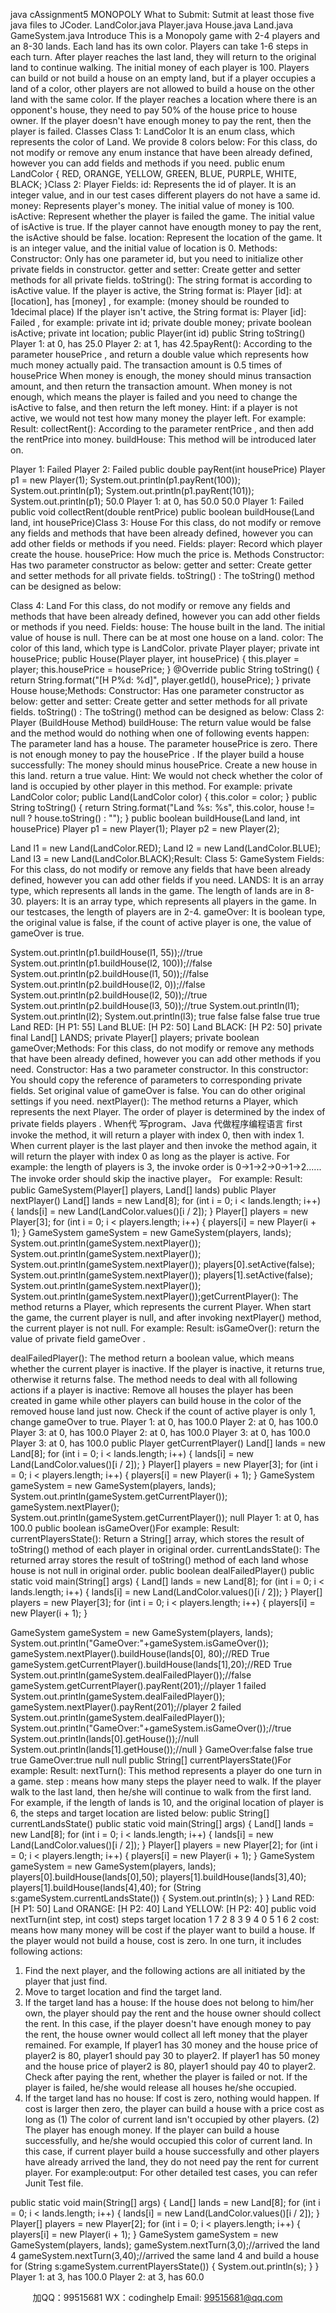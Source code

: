 java cAssignment5 MONOPOLY 
What to Submit: 
Sutmit at least those five java files to JCoder.
LandColor.java
Player.java
House.java
Land.java
GameSystem.java
Introduce 
This is a Monopoly game with 2-4 players and an 8-30 lands.
Each land has its own color.
Players can take 1-6 steps in each turn. After player reaches the last land, they will return to 
the original land to continue walking. 
The initial money of each player is 100.
Players can build or not build a house on an empty land, but if a player occupies a land of a 
color, other players are not allowed to build a house on the other land with the same color. 
If the player reaches a location where there is an opponent's house, they need to pay 50% of 
the house price to house owner.
If the player doesn't have enough money to pay the rent, then the player is failed.
Classes 
Class 1: LandColor 
It is an enum class, which represents the color of Land. We provide 8 colors below:
For this class, do not modify or remove any enum instance that have been already defined, 
however you can add fields and methods if you need.
public enum LandColor {
 RED, ORANGE, YELLOW, GREEN, BLUE, PURPLE, WHITE, BLACK;
}Class 2: Player 
Fields: 
id: Represents the id of player. It is an integer value, and in our test cases different players do 
not have a same id.
money: Represents player's money. The initial value of money is 100.
isActive: Represent whether the player is failed the game. The initial value of isActive is true. 
If the player cannot have enougth money to pay the rent, the isActive should be false.
location: Represent the location of the game. It is an integer value, and the initial value of 
location is 0.
Methods: 
Constructor: Only has one parameter id, but you need to initialize other private fields in 
constructor.
getter and setter: Create getter and setter methods for all private fields.
toString(): The string format is according to isActive value.
If the player is active, the String format is: Player [id]: at [location], has 
[money] , for example: (money should be rounded to 1decimal place)
If the player isn't active, the String format is: Player [id]: Failed , for example:
private int id;
private double money;
private boolean isActive;
private int location;
public Player(int id) 
public String toString()
Player 1: at 0, has 25.0
Player 2: at 1, has 42.5payRent(): According to the parameter housePrice , and return a double value which 
represents how much money actually paid.
The transaction amount is 0.5 times of housePrice
When money is enough, the money should minus transaction amount, and then return 
the transaction amount.
When money is not enough, which means the player is failed and you need to change 
the isActive to false, and then return the left money. Hint: if a player is not active, we 
would not test how many money the player left.
For example:
Result:
collectRent(): According to the parameter rentPrice , and then add the rentPrice into 
money.
buildHouse: This method will be introduced later on.
 
Player 1: Failed
Player 2: Failed
public double payRent(int housePrice)
Player p1 = new Player(1);
System.out.println(p1.payRent(100));
System.out.println(p1);
System.out.println(p1.payRent(101));
System.out.println(p1);
50.0
Player 1: at 0, has 50.0
50.0
Player 1: Failed
public void collectRent(double rentPrice)
public boolean buildHouse(Land land, int housePrice)Class 3: House 
For this class, do not modify or remove any fields and methods that have been already 
defined, however you can add other fields or methods if you need.
Fields: 
player: Record which player create the house.
housePrice: How much the price is.
Methods 
Constructor: Has two parameter constructor as below:
getter and setter: Create getter and setter methods for all private fields.
toString() : The toString() method can be designed as below:
 
Class 4: Land 
For this class, do not modify or remove any fields and methods that have been already 
defined, however you can add other fields or methods if you need.
Fields: 
house: The house built in the land. The initial value of house is null. There can be at most 
one house on a land. 
color: The color of this land, which type is LandColor.
private Player player;
private int housePrice;
 public House(Player player, int housePrice) {
 this.player = player;
 this.housePrice = housePrice;
 }
@Override
public String toString() {
 return String.format("[H P%d: %d]", player.getId(), housePrice);
}
private House house;Methods: 
Constructor: Has one parameter constructor as below:
getter and setter: Create getter and setter methods for all private fields.
toString() : The toString() method can be designed as below:
Class 2: Player (BuildHouse Method) 
buildHouse: 
The return value would be false and the method would do nothing when one of following 
events happen:
The parameter land has a house.
The parameter housePrice is zero.
There is not enough money to pay the housePrice .
If the player build a house successfully:
The money should minus housePrice.
Create a new house in this land.
return a true value.
Hint: We would not check whether the color of land is occupied by other player in this 
method.
For example:
private LandColor color;
 public Land(LandColor color) {
 this.color = color;
 }
public String toString() {
 return String.format("Land %s: %s", this.color, house != null ? 
house.toString() : "");
 }
public boolean buildHouse(Land land, int housePrice)
Player p1 = new Player(1);
Player p2 = new Player(2);
 
Land l1 = new Land(LandColor.RED);
Land l2 = new Land(LandColor.BLUE);
Land l3 = new Land(LandColor.BLACK);Result:
Class 5: GameSystem 
Fields: 
For this class, do not modify or remove any fields that have been already defined, however 
you can add other fields if you need.
LANDS: It is an array type, which represents all lands in the game. The length of lands are in 
8-30.
players: It is an array type, which represents all players in the game. In our testcases, the 
length of players are in 2-4.
gameOver: It is boolean type, the original value is false, if the count of active player is one, 
the value of gameOver is true.
 
System.out.println(p1.buildHouse(l1, 55));//true
System.out.println(p1.buildHouse(l2, 100));//false
System.out.println(p2.buildHouse(l1, 50));//false
System.out.println(p2.buildHouse(l2, 0));//false
System.out.println(p2.buildHouse(l2, 50));//true
System.out.println(p2.buildHouse(l3, 50));//true
System.out.println(l1);
System.out.println(l2);
System.out.println(l3);
true
false
false
false
true
true
Land RED: [H P1: 55]
Land BLUE: [H P2: 50]
Land BLACK: [H P2: 50]
private final Land[] LANDS;
private Player[] players;
private boolean gameOver;Methods: 
For this class, do not modify or remove any methods that have been already defined, 
however you can add other methods if you need.
Constructor: Has a two parameter constructor. In this constructor:
You should copy the reference of parameters to corresponding private fields. 
Set original value of gameOver is false.
You can do other original settings if you need. 
nextPlayer(): The method returns a Player, which represents the next Player.
The order of player is determined by the index of private fields players . 
When代 写program、Java
代做程序编程语言 first invoke the method, it will return a player with index 0, then with index 1. 
When current player is the last player and then invoke the method again, it will return 
the player with index 0 as long as the player is active.
For example: the length of players is 3, the invoke order is 0->1->2->0->1->2......
The invoke order should skip the inactive player。
For example:
Result:
public GameSystem(Player[] players, Land[] lands)
public Player nextPlayer()
Land[] lands = new Land[8];
for (int i = 0; i < lands.length; i++) {
 lands[i] = new Land(LandColor.values()[i / 2]);
}
Player[] players = new Player[3];
for (int i = 0; i < players.length; i++) {
 players[i] = new Player(i + 1);
}
GameSystem gameSystem = new GameSystem(players, lands);
System.out.println(gameSystem.nextPlayer());
System.out.println(gameSystem.nextPlayer());
System.out.println(gameSystem.nextPlayer());
players[0].setActive(false);
System.out.println(gameSystem.nextPlayer());
players[1].setActive(false);
System.out.println(gameSystem.nextPlayer());
System.out.println(gameSystem.nextPlayer());getCurrentPlayer(): The method returns a Player, which represents the current Player. 
When start the game, the current player is null, and after invoking nextPlayer() method, the 
current player is not null.
For example:
Result:
isGameOver(): return the value of private field gameOver .
 
dealFailedPlayer(): The method return a boolean value, which means whether the current 
player is inactive. If the player is inactive, it returns true, otherwise it returns false.
The method needs to deal with all following actions if a player is inactive:
Remove all houses the player has been created in game while other players can build 
house in the color of the removed house land just now.
Check if the count of active player is only 1, change gameOver to true.
Player 1: at 0, has 100.0
Player 2: at 0, has 100.0
Player 3: at 0, has 100.0
Player 2: at 0, has 100.0
Player 3: at 0, has 100.0
Player 3: at 0, has 100.0
public Player getCurrentPlayer()
 Land[] lands = new Land[8];
 for (int i = 0; i < lands.length; i++) {
 lands[i] = new Land(LandColor.values()[i / 2]);
 }
 Player[] players = new Player[3];
 for (int i = 0; i < players.length; i++) {
 players[i] = new Player(i + 1);
 }
 GameSystem gameSystem = new GameSystem(players, lands);
 System.out.println(gameSystem.getCurrentPlayer());
 gameSystem.nextPlayer();
 System.out.println(gameSystem.getCurrentPlayer());
null
Player 1: at 0, has 100.0
public boolean isGameOver()For example:
Result:
currentPlayersState(): Return a String[] array, which stores the result of toString() method 
of each player in original order.
currentLandsState(): The returned array stores the result of toString() method of each land 
whose house is not null in original order.
 public boolean dealFailedPlayer()
 public static void main(String[] args) {
 Land[] lands = new Land[8];
 for (int i = 0; i < lands.length; i++) {
 lands[i] = new Land(LandColor.values()[i / 2]);
 }
 Player[] players = new Player[3];
 for (int i = 0; i < players.length; i++) {
 players[i] = new Player(i + 1);
 }
 
 GameSystem gameSystem = new GameSystem(players, lands);
 System.out.println("GameOver:"+gameSystem.isGameOver());
 gameSystem.nextPlayer().buildHouse(lands[0], 80);//RED True
 gameSystem.getCurrentPlayer().buildHouse(lands[1],20);//RED True
 System.out.println(gameSystem.dealFailedPlayer());//false
 gameSystem.getCurrentPlayer().payRent(201);//player 1 failed
 System.out.println(gameSystem.dealFailedPlayer());
 gameSystem.nextPlayer().payRent(201);//player 2 failed
 System.out.println(gameSystem.dealFailedPlayer());
 System.out.println("GameOver:"+gameSystem.isGameOver());//true
 System.out.println(lands[0].getHouse());//null
 System.out.println(lands[1].getHouse());//null
 }
GameOver:false
false
true
true
GameOver:true
null
null
public String[] currentPlayersState()For example:
Result:
nextTurn(): This method represents a player do one turn in a game.
step : means how many steps the player need to walk. If the player walk to the last land, then 
he/she will continue to walk from the first land. For example, if the length of lands is 10, and 
the original location of player is 6, the steps and target location are listed below:
public String[] currentLandsState()
public static void main(String[] args) {
 Land[] lands = new Land[8];
 for (int i = 0; i < lands.length; i++) {
 lands[i] = new Land(LandColor.values()[i / 2]);
 }
 Player[] players = new Player[2];
 for (int i = 0; i < players.length; i++) {
 players[i] = new Player(i + 1);
 }
 GameSystem gameSystem = new GameSystem(players, lands);
 players[0].buildHouse(lands[0],50);
 players[1].buildHouse(lands[3],40);
 players[1].buildHouse(lands[4],40);
 for (String s:gameSystem.currentLandsState()) {
 System.out.println(s);
 }
 }
Land RED: [H P1: 50]
Land ORANGE: [H P2: 40]
Land YELLOW: [H P2: 40]
public void nextTurn(int step, int cost) steps target location
1 7
2 8
3 9
4 0
5 1
6 2
 cost: means how many money will be cost if the player want to build a house. If the player 
would not build a house, cost is zero. 
In one turn, it includes following actions:
1. Find the next player, and the following actions are all initiated by the player that just 
find.
2. Move to target location and find the target land.
3. If the target land has a house:
If the house does not belong to him/her own, the player should pay the rent and 
the house owner should collect the rent. 
In this case, if the player doesn't have enough money to pay the rent, the house 
owner would collect all left money that the player remained. 
For example,
If player1 has 30 money and the house price of player2 is 80, player1 should 
pay 30 to player2. 
If player1 has 50 money and the house price of player2 is 80, player1 should 
pay 40 to player2.
Check after paying the rent, whether the player is failed or not. If the player is 
failed, he/she would release all houses he/she occupied.
4. If the target land has no house:
If cost is zero, nothing would happen.
If cost is larger then zero, the player can build a house with a price cost as long as 
(1) The color of current land isn't occupied by other players. 
(2) The player has enough money.
If the player can build a house successfully, and he/she would occupied this color 
of current land.
In this case, if current player build a house successfully and other players have 
already arrived the land, they do not need pay the rent for current player.
For example:output:
For other detailed test cases, you can refer Junit Test file.
 
 
 
public static void main(String[] args) {
 Land[] lands = new Land[8];
 for (int i = 0; i < lands.length; i++) {
 lands[i] = new Land(LandColor.values()[i / 2]);
 }
 Player[] players = new Player[2];
 for (int i = 0; i < players.length; i++) {
 players[i] = new Player(i + 1);
 }
 GameSystem gameSystem = new GameSystem(players, 
lands);
 gameSystem.nextTurn(3,0);//arrived the land 4
 gameSystem.nextTurn(3,40);//arrived the same land 4 
and build a house
 for (String s:gameSystem.currentPlayersState()) {
 System.out.println(s);
 }
 }
Player 1: at 3, has 100.0
Player 2: at 3, has 60.0

         
加QQ：99515681  WX：codinghelp  Email: 99515681@qq.com
